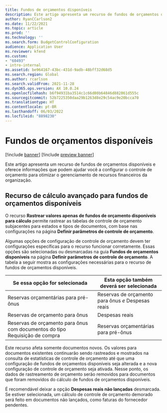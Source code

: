 ```yaml
---
title: Fundos de orçamentos disponíveis
description: Este artigo apresenta um recurso de fundos de orçamentos disponíveis e oferece informações que podem ajudar você a configurar o controle de orçamento para otimizar o gerenciamento de recursos financeiros da organização.
author: RyanCCarlson2
ms.date: 11/22/2021
ms.topic: article
ms.prod: ''
ms.technology: ''
ms.search.form: BudgetControlConfiguration
audience: Application User
ms.reviewer: kfend
ms.custom:
- "60493"
- intro-internal
ms.assetid: be964167-43bc-431d-9adb-48bff32d68d5
ms.search.region: Global
ms.author: rcarlson
ms.search.validFrom: 2021-11-28
ms.dyn365.ops.version: AX 10.0.24
ms.openlocfilehash: b6f94931ba3514c1c66d80b64846d882861d555c
ms.sourcegitcommit: 52b7225350daa29b1263d8e29c54ac9e20bcca70
ms.translationtype: HT
ms.contentlocale: pt-BR
ms.lasthandoff: 06/03/2022
ms.locfileid: "8898230"
---
```

# <a name="budget-funds-available"></a>Fundos de orçamentos disponíveis

[!include [banner](../includes/banner.md)]
[!include [preview banner](../includes/preview-banner.md)]

Este artigo apresenta um recurso de fundos de orçamentos disponíveis e oferece informações que podem ajudar você a configurar o controle de orçamento para otimizar o gerenciamento de recursos financeiros da organização.

## <a name="enhanced-calculation-feature-for-budget-funds-available"></a>Recurso de cálculo avançado para fundos de orçamentos disponíveis

O recurso **Rastrear valores apenas de fundos de orçamento disponíveis para cálculo** permite rastrear as tabelas de controle de orçamento subjacentes para estados e tipos de documentos, com base nas configurações na página **Definir parâmetros de controle de orçamento**.

Algumas opções de configuração de controle de orçamento devem ter configurações específicas para o recurso funcionar corretamente. Essas opções são selecionadas ou desmarcadas na guia **Fundos de orçamentos disponíveis** na página **Definir parâmetros de controle de orçamento**. A tabela a seguir mostra as configurações necessárias para o recurso de fundos de orçamentos disponíveis.

| Se essa opção for selecionada | Esta opção também deverá ser selecionada |
| ------------------------- | -------------------------------- |
| Reservas orçamentárias para pré-ônus | Reservas de orçamento para ônus *e* Despesas reais |
| Reservas de orçamento para ônus | Despesas reais |
| Reservas de orçamento para ônus com documentos do tipo Requisição de compra | Reservas orçamentárias para pré-ônus |

Este recurso afeta somente documentos novos. Os valores para documentos existentes continuarão sendo rastreados e mostrados na consulta de estatísticas de controle de orçamento até que uma configuração de fundos de orçamentos disponíveis seja alterada e a nova configuração de controle de orçamento seja ativada. Nesse ponto, os dados de rastreamento de orçamento serão removidos para documentos que foram removidos do cálculo de fundos de orçamentos disponíveis.

É recomendável deixar a opção **Despesas reais não lançadas** desmarcada. Se estiver selecionada, um cálculo de controle de orçamento demorado será feito em documentos não lançados, como faturas do fornecedor pendentes.
